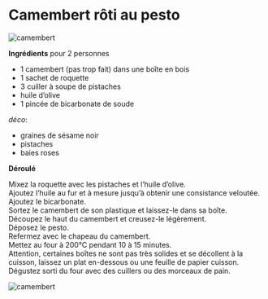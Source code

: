 # Camembert rôti au pesto

![camembert](https://github.com/bndct-lmbrt/mes-recettes/blob/master/medias/camembert1.jpg)  

**Ingrédients**
pour 2 personnes  

* 1 camembert (pas trop fait) dans une boîte en bois
* 1 sachet de roquette
* 3 cuiller à soupe de pistaches
* huile d’olive
* 1 pincée de bicarbonate de soude

*déco*:
* graines de sésame noir
* pistaches
* baies roses

**Déroulé**  

Mixez la roquette avec les pistaches et l’huile d’olive.  
Ajoutez l’huile au fur et à mesure jusqu’à obtenir une consistance veloutée.  
Ajoutez le bicarbonate.  
Sortez le camembert de son plastique et laissez-le dans sa boîte.  
Découpez le haut du camembert et creusez-le légèrement.  
Déposez le pesto.  
Refermez avec le chapeau du camembert.  
Mettez au four à 200°C pendant 10 à 15 minutes.  
Attention, certaines boîtes ne sont pas très solides et se décollent à la cuisson, laissez un plat en-dessous ou une feuille de papier cuisson.  
Dégustez sorti du four avec des cuillers ou des morceaux de pain.  

![camembert](https://github.com/bndct-lmbrt/mes-recettes/blob/master/medias/camembert-avion.jpg)